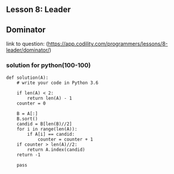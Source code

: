 ## Lesson 8: Leader
## Dominator
link to question: (https://app.codility.com/programmers/lessons/8-leader/dominator/)

### solution for python(100-100)
```
def solution(A):
    # write your code in Python 3.6
    
    if len(A) < 2:
        return len(A) - 1
    counter = 0
    
    B = A[:]
    B.sort()
    candid = B[len(B)//2]
    for i in range(len(A)):
        if A[i] == candid:
            counter = counter + 1
    if counter > len(A)//2:
        return A.index(candid)
    return -1
    
    pass
    
```
